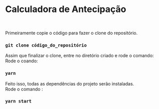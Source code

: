 # Calculadora de Antecipação

<br/>

Primeiramente copie o código para fazer o clone do repositório. <br/>

### `git clone código_do_repositório`

Assim que finalizar o clone, entre no diretório criado e rode o comando:
Rode o coando:
### `yarn`

Feito isso, todas as dependências do projeto serão instaladas. <br/>
Rode o comando :
### `yarn start`


